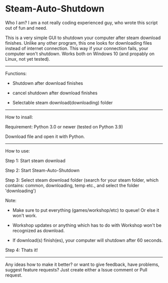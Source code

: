 # Steam-Auto-Shutdown
Who I am?
I am a not really coding experienced guy, who wrote this script out of fun and need.

This is a very simple GUI to shutdown your computer after steam download finishes. 
Unlike any other program, this one looks for downloading files instead of internet connection. 
This way if your connection fails, your computer won't shutdown. Works both on Windows 10 (and propably on Linux, not yet tested).

-----

Functions:


- Shutdown after download finishes


- cancel shutdown after download finishes


- Selectable steam download(downloading) folder

-----

How to insall:


Requirement: Python 3.0 or newer (tested on Python 3.9)


Download file and open it with Python.

-----

How to use:


Step 1: Start steam download


Step 2: Start Steam-Auto-Shutdown


Step 3: Select steam download folder (search for your steam folder, which contains: common, downloading, temp etc., and select the folder 'downloading')


Note:


- Make sure to put everything (games/workshop/etc) to queue! Or else it won't work.


- Workshop updates or anything which has to do with Workshop won't be recognized as download.


- If download(s) finish(es), your computer will shutdown after 60 seconds.


Step 4: Thats it!

**********
Any ideas how to make it better? or want to give feedback, have problems, suggest feature requests?
Just create either a Issue comment or Pull request.
